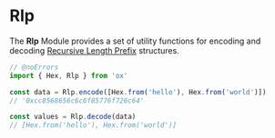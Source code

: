 # Rlp

The **Rlp** Module provides a set of utility functions for encoding and decoding [Recursive Length Prefix](https://ethereum.org/en/developers/docs/data-structures-and-encoding/rlp/) structures.

```ts twoslash
// @noErrors
import { Hex, Rlp } from 'ox'

const data = Rlp.encode([Hex.from('hello'), Hex.from('world')])
// '0xcc8568656c6c6f85776f726c64'

const values = Rlp.decode(data)
// [Hex.from('hello'), Hex.from('world')]
```

